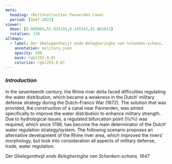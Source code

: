 ```yaml
---
meta:
  heading: (Re)Construction Pannerden Canal
  period: [1647-2022]
viewer:
  bbox: [6.085865,51.825191,6.145142,51.861811]
  rotation: 130
allmaps:
  - label: Der Ghelegentheijt ende Belegheringhe van Schenken-schans, 1647
    annotation: military.json
    opacity: 100
    mask: rgb(255,0,0)
    colorize: rgb(255,0,0)
---
```


### _Introduction_

In the seventeenth century, the Rhine river delta faced difficulties regulating the water distribution, which became a weakness in the Dutch’ military defense strategy during the Dutch-Franco War (1672). The solution that was provided, the construction of a canal near Pannerden, was aimed specifically to improve the water distribution to enhance military strength. Due to hydrological issues, a regulated bifurcation point (⅓/⅔) was required, which since 1798, has become the main determinator of the Dutch’ water regulation strategy/system. 
The following scenario proposes an alternative development of the Rhine river area, which improved the rivers’ morphology, but took into consideration all aspects of military defense, trade, water regulation.


_Der Ghelegentheijt ende Belegheringhe van Schenken-schans, 1647_
